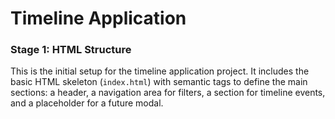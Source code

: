 # Timeline Application

### Stage 1: HTML Structure

This is the initial setup for the timeline application project. It includes the basic HTML skeleton (`index.html`) with semantic tags to define the main sections: a header, a navigation area for filters, a section for timeline events, and a placeholder for a future modal.